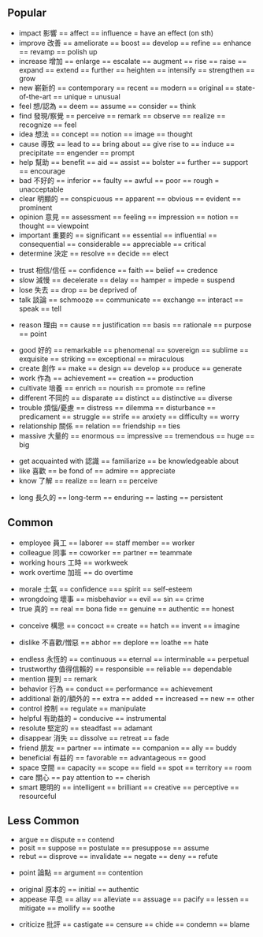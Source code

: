 ## Popular
+ impact 影響 == affect == influence = have an effect (on sth)
+ improve 改善 == ameliorate == boost == develop == refine == enhance == revamp == polish up
+ increase 增加 == enlarge == escalate == augment == rise == raise == expand == extend == further == heighten == intensify == strengthen == grow 
+ new 嶄新的 == contemporary == recent == modern == original == state-of-the-art == unique = unusual
+ feel 想/認為 == deem == assume == consider == think
+ find 發現/察覺 == perceive == remark == observe == realize == recognize == feel 
+ idea 想法 == concept == notion == image == thought
+ cause 導致 == lead to == bring about == give rise to == induce == precipitate == engender == prompt 
+ help 幫助 == benefit == aid == assist == bolster == further == support == encourage
+ bad 不好的 == inferior == faulty == awful == poor == rough = unacceptable
+ clear 明顯的 == conspicuous == apparent == obvious == evident == prominent
+ opinion 意見 == assessment == feeling == impression == notion == thought == viewpoint
+ important 重要的 == significant == essential == influential == consequential == considerable == appreciable == critical
+ determine 決定 == resolve == decide == elect
- trust 相信/信任 == confidence == faith == belief == credence
- slow 減慢 == decelerate == delay == hamper = impede = suspend
- lose 失去 == drop == be deprived of 
- talk 談論 == schmooze == communicate == exchange == interact == speak == tell
+ reason 理由 == cause == justification == basis == rationale == purpose == point
- good 好的 == remarkable  == phenomenal == sovereign == sublime == exquisite == striking == exceptional == miraculous
- create 創作 == make == design == develop == produce == generate
- work 作為 == achievement == creation == production
- cultivate 培養 == enrich == nourish == promote == refine
- different 不同的 == disparate == distinct == distinctive == diverse
- trouble 煩惱/憂慮 == distress == dilemma == disturbance == predicament == struggle == strife == anxiety == difficulty  == worry
- relationship 關係 == relation == friendship == ties
- massive 大量的 == enormous == impressive == tremendous == huge == big
+ get acquainted with 認識 == familiarize == be knowledgeable about
+ like 喜歡 == be fond of == admire == appreciate
+ know 了解 == realize == learn == perceive
- long 長久的 == long-term == enduring == lasting == persistent

## Common
- employee 員工 == laborer == staff member == worker
- colleague 同事 == coworker == partner == teammate
- working hours 工時 == workweek
- work overtime 加班 == do overtime
+ morale 士氣 == confidence === spirit == self-esteem
+ wrongdoing 壞事 == misbehavior == evil == sin == crime
+ true 真的 == real == bona fide == genuine == authentic == honest
- conceive 構思 == concoct == create == hatch == invent == imagine
+ dislike 不喜歡/憎惡 == abhor == deplore == loathe == hate
- endless 永恆的 == continuous == eternal == interminable == perpetual
- trustworthy 值得信賴的 == responsible == reliable == dependable
- mention 提到 == remark
- behavior 行為 == conduct == performance == achievement
- additional 新的/額外的 == extra == added == increased == new == other
- control 控制 == regulate == manipulate
- helpful 有助益的 = conducive == instrumental
- resolute 堅定的 == steadfast == adamant
- disappear 消失 == dissolve == retreat == fade
- friend 朋友 == partner == intimate == companion == ally == buddy
- beneficial 有益的 == favorable == advantageous == good
- space 空間 == capacity == scope == field == spot == territory == room
- care 關心 == pay attention to == cherish
- smart 聰明的 == intelligent == brilliant == creative == perceptive == resourceful 

## Less Common
- argue == dispute == contend
- posit == suppose == postulate == presuppose == assume
- rebut == disprove == invalidate == negate == deny == refute
+ point 論點 == argument == contention 
- original 原本的 == initial == authentic
- appease 平息 == allay == alleviate == assuage == pacify == lessen == mitigate == mollify == soothe
+ criticize 批評 == castigate == censure == chide == condemn == blame
